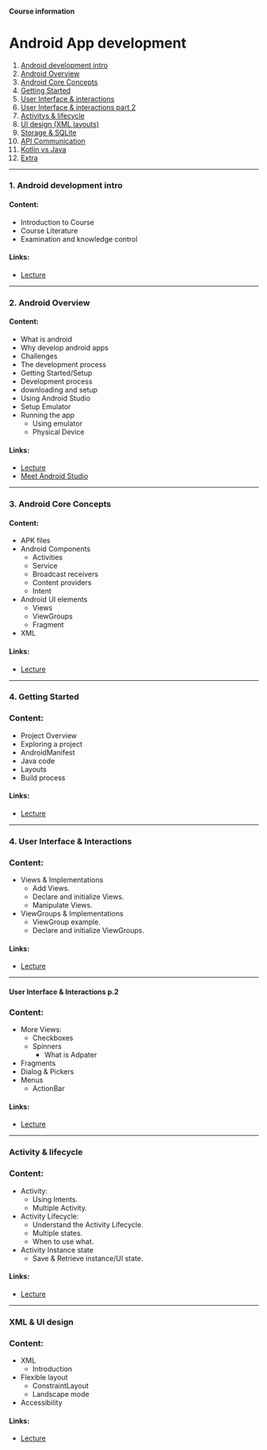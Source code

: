 #### Course information

# Android App development

1. [Android development intro](/courses/android-dev/lectures/markdown/lecture-android-dev-1-intro.md)
2. [Android Overview](/courses/android-dev/lectures/markdown/lecture-android-dev-2-overview.md)
3. [Android Core Concepts](/courses/android-dev/lectures/markdown/lecture-android-dev-3-core-concepts.md)
4. [Getting Started](/courses/android-dev/lectures/markdown/lecture-android-dev-4-getting-started.md)
5. [User Interface & interactions](/courses/android-dev/lectures/markdown/lecture-android-dev-5-user-interface.md)
6. [User Interface & interactions part 2](/courses/android-dev/lectures/markdown/lecture-android-dev-5-user-interface2.md)
7. [Activitys & lifecycle](/courses/android-dev/lectures/markdown/lecture--.md)
8. [UI design (XML layouts)](/courses/android-dev/lectures/markdown/lecture-android-dev-8-ui-design.md)
9. [Storage & SQLite](/courses/android-dev/lectures/markdown/lecture-android-dev-9-sqlite.md)
10. [API Communication](/courses/android-dev/lectures/markdown/lecture-android-dev-10-api-communication.md)
11. [Kotlin vs Java](/courses/android-dev/lectures/markdown/lecture-android-dev-kotlin.md)
12. [Extra](/courses/android-dev/lectures/markdown/lecture--.md)

---

### 1. Android development intro

#### Content:

- Introduction to Course
- Course Literature
- Examination and knowledge control

#### Links:

- [Lecture](/courses/android-dev/lectures/markdown/lecture-android-dev-1-intro.md)

---

### 2. Android Overview

#### Content:

- What is android
- Why develop android apps
- Challenges
- The development process
- Getting Started/Setup
- Development process
- downloading and setup
- Using Android Studio
- Setup Emulator
- Running the app
  - Using emulator
  - Physical Device

#### Links:

- [Lecture](/courses/android-dev/lectures/markdown/lecture-android-dev-2-overview.md)
- <a href="https://developer.android.com/studio/intro">Meet Android Studio</a>

---

### 3. Android Core Concepts

#### Content:

- APK files
- Android Components
  - Activities
  - Service
  - Broadcast receivers
  - Content providers
  - Intent
- Android UI elements
  - Views
  - ViewGroups
  - Fragment
- XML

#### Links:

- [Lecture](/courses/android-dev/lectures/markdown/lecture-android-dev-3-core-concepts.md)

---

### 4. Getting Started

### Content:

- Project Overview
- Exploring a project
- AndroidManifest
- Java code
- Layouts
- Build process

#### Links:

- [Lecture](/courses/android-dev/lectures/markdown/lecture-android-dev-4-getting-started.md)

---

### 4. User Interface & Interactions

### Content:

- Views & Implementations
  - Add Views.
  - Declare and initialize Views.
  - Manipulate Views.
- ViewGroups & Implementations
  - ViewGroup example.
  - Declare and initialize ViewGroups.

#### Links:

- [Lecture](/courses/android-dev/lectures/markdown/lecture-android-dev-5-user-interface.md)

---

#### User Interface & Interactions p.2

### Content:

- More Views:
  - Checkboxes
  - Spinners
    - What is Adpater
- Fragments
- Dialog & Pickers
- Menus
  - ActionBar

#### Links:

- [Lecture](/courses/android-dev/lectures/markdown/lecture-android-dev-5-user-interface2.md)

---

### Activity & lifecycle

### Content:

- Activity:
  - Using Intents.
  - Multiple Activity.
- Activity Lifecycle:
  - Understand the Activity Lifecycle.
  - Multiple states.
  - When to use what.
- Activity Instance state
  - Save & Retrieve instance/UI state.

#### Links:

- [Lecture](/courses/android-dev/lectures/markdown/lecture-android-dev-7-activity-lifecycle.md)

---

### XML & UI design

### Content:

- XML
  - Introduction
- Flexible layout
  - ConstraintLayout
  - Landscape mode
- Accessibility

#### Links:

- [Lecture](/courses/android-dev/lectures/markdown/lecture-android-dev-8-ui-design.md)
